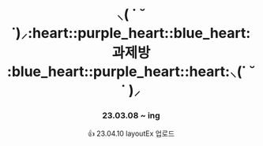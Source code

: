 <div align=center>
<h1> ⸜( ˙ ˘ ˙)⸝:heart::purple_heart::blue_heart: 과제방 :blue_heart::purple_heart::heart:⸜(˙ ˘ ˙ )⸝</h1>


### 23.03.08 ~ ing

:+1: 23.04.10 layoutEx 업로드
</div>
